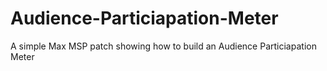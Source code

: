 # Audience-Particiapation-Meter
A simple Max MSP patch showing how to build an Audience Particiapation Meter
